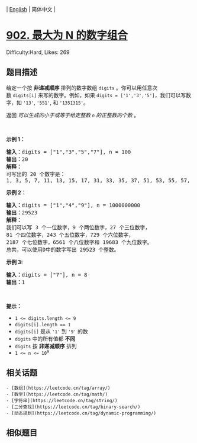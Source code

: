 
| [English](problem_en.md) | 简体中文 |

# [902. 最大为 N 的数字组合](https://leetcode.cn/problems/numbers-at-most-n-given-digit-set/)
Difficulty:Hard, Likes: 269

## 题目描述

<p>给定一个按&nbsp;<strong>非递减顺序</strong>&nbsp;排列的数字数组<meta charset="UTF-8" />&nbsp;<code>digits</code>&nbsp;。你可以用任意次数&nbsp;<code>digits[i]</code>&nbsp;来写的数字。例如，如果<meta charset="UTF-8" />&nbsp;<code>digits = ['1','3','5']</code>，我们可以写数字，如<meta charset="UTF-8" />&nbsp;<code>'13'</code>,&nbsp;<code>'551'</code>, 和&nbsp;<code>'1351315'</code>。</p>

<p>返回 <em>可以生成的小于或等于给定整数 <code>n</code> 的正整数的个数</em>&nbsp;。</p>

<p>&nbsp;</p>

<p><strong>示例 1：</strong></p>

<pre>
<strong>输入：</strong>digits = ["1","3","5","7"], n = 100
<strong>输出：</strong>20
<strong>解释：</strong>
可写出的 20 个数字是：
1, 3, 5, 7, 11, 13, 15, 17, 31, 33, 35, 37, 51, 53, 55, 57, 71, 73, 75, 77.
</pre>

<p><strong>示例 2：</strong></p>

<pre>
<strong>输入：</strong>digits = ["1","4","9"], n = 1000000000
<strong>输出：</strong>29523
<strong>解释：</strong>
我们可以写 3 个一位数字，9 个两位数字，27 个三位数字，
81 个四位数字，243 个五位数字，729 个六位数字，
2187 个七位数字，6561 个八位数字和 19683 个九位数字。
总共，可以使用D中的数字写出 29523 个整数。</pre>

<p><strong>示例 3:</strong></p>

<pre>
<strong>输入：</strong>digits = ["7"], n = 8
<strong>输出：</strong>1
</pre>

<p>&nbsp;</p>

<p><strong>提示：</strong></p>
<meta charset="UTF-8" />

<ul>
	<li><code>1 &lt;= digits.length &lt;= 9</code></li>
	<li><code>digits[i].length == 1</code></li>
	<li><code>digits[i]</code>&nbsp;是从&nbsp;<code>'1'</code>&nbsp;到&nbsp;<code>'9'</code> 的数</li>
	<li><code>digits</code>&nbsp;中的所有值都 <strong>不同</strong>&nbsp;</li>
	<li><code>digits</code>&nbsp;按&nbsp;<strong>非递减顺序</strong>&nbsp;排列</li>
	<li><code>1 &lt;= n &lt;= 10<sup>9</sup></code></li>
</ul>


## 相关话题

    - [数组](https://leetcode.cn/tag/array/)
    - [数学](https://leetcode.cn/tag/math/)
    - [字符串](https://leetcode.cn/tag/string/)
    - [二分查找](https://leetcode.cn/tag/binary-search/)
    - [动态规划](https://leetcode.cn/tag/dynamic-programming/)

## 相似题目

